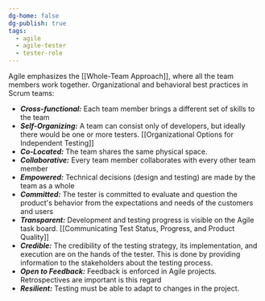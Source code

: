 ```yaml
---
dg-home: false
dg-publish: true
tags:
  - agile
  - agile-tester
  - tester-role
---
```

Agile emphasizes the [[Whole-Team Approach]], where all the team members work together.
Organizational and behavioral best practices in Scrum teams:
- ***Cross-functional:*** Each team member brings a different set of skills to the team
- ***Self-Organizing:*** A team can consist only of developers, but ideally there would be one or more testers. [[Organizational Options for Independent Testing]]
- ***Co-Located:*** The team shares the same physical space.
- ***Collaborative:*** Every team member collaborates with every other team member
- ***Empowered:*** Technical decisions (design and testing) are made by the team as a whole
- ***Committed:*** The tester is committed to evaluate and question the product's behavior from the expectations and needs of the customers and users
- ***Transparent:*** Development and testing progress is visible on the Agile task board. [[Communicating Test Status, Progress, and Product Quality]]
- ***Credible:*** The credibility of the testing strategy, its implementation, and execution are on the hands of the tester. This is done by providing information to the stakeholders about the testing process.
- ***Open to Feedback:*** Feedback is enforced in Agile projects. Retrospectives are important is this regard
- ***Resilient:*** Testing must be able to adapt to changes in the project.
